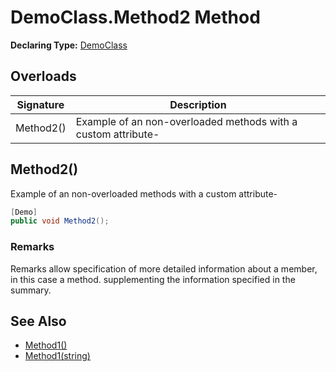 # DemoClass.Method2 Method

**Declaring Type:** [DemoClass](../Type.md)

## Overloads

| Signature | Description                                                     |
| --------- | --------------------------------------------------------------- |
| Method2() | Example of an non\-overloaded methods with a custom attribute\- |

## Method2()

Example of an non\-overloaded methods with a custom attribute\-

```csharp
[Demo]
public void Method2();
```

### Remarks

Remarks allow specification of more detailed information about a member, in this case a method. supplementing the information specified in the summary.

## See Also

- [Method1()](Method1.md)
- [Method1(string)](Method1.md)
